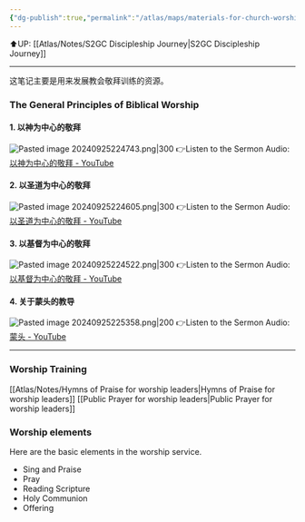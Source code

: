 ```yaml
---
{"dg-publish":true,"permalink":"/atlas/maps/materials-for-church-worship/"}
---
```


⬆️UP: [[Atlas/Notes/S2GC Discipleship Journey\|S2GC Discipleship Journey]]

---

这笔记主要是用来发展教会敬拜训练的资源。

### The General Principles of Biblical Worship

#### 1. 以神为中心的敬拜
![Pasted image 20240925224743.png|300](/img/user/Atlas/Utilities/Images/Pasted%20image%2020240925224743.png)
👉Listen to the Sermon Audio: [以神为中心的敬拜 - YouTube](https://youtu.be/nLbtAmtH9XU)
#### 2. 以圣道为中心的敬拜
![Pasted image 20240925224605.png|300](/img/user/Atlas/Utilities/Images/Pasted%20image%2020240925224605.png)
👉Listen to the Sermon Audio: [以圣道为中心的敬拜 - YouTube](https://youtu.be/e5aKqc_KNpo)
#### 3. 以基督为中心的敬拜
![Pasted image 20240925224522.png|300](/img/user/Atlas/Utilities/Images/Pasted%20image%2020240925224522.png)
👉Listen to the Sermon Audio: [以基督为中心的敬拜 - YouTube](https://youtu.be/sLxxQl-Qk7U)
#### 4. 关于蒙头的教导
![Pasted image 20240925225358.png|200](/img/user/Atlas/Utilities/Images/Pasted%20image%2020240925225358.png)
👉Listen to the Sermon Audio: [蒙头 - YouTube](https://youtu.be/XEHgrmCoY_E)


---
### Worship Training
[[Atlas/Notes/Hymns of Praise for worship leaders\|Hymns of Praise for worship leaders]]
[[Public Prayer for worship leaders\|Public Prayer for worship leaders]]
### Worship elements
Here are the basic elements in the worship service.
- Sing and Praise
- Pray
- Reading Scripture
- Holy Communion
- Offering